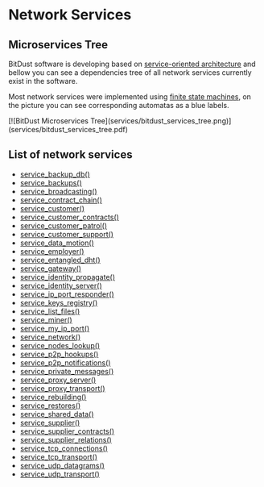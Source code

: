 # Network Services


## Microservices Tree

BitDust software is developing based on [service-oriented architecture](https://en.wikipedia.org/wiki/Microservices) and bellow you can see a dependencies tree of all network services currently exist in the software.

Most network services were implemented using [finite state machines](automats.md), on the picture you can see corresponding automatas as a blue labels. 

<div class=automatpng markdown="1">
[![BitDust Microservices Tree](services/bitdust_services_tree.png)](services/bitdust_services_tree.pdf)
</div>


## List of network services

* [service_backup_db()](service_backup_db.md)
* [service_backups()](service_backups.md)
* [service_broadcasting()](service_broadcasting.md)
* [service_contract_chain()](service_contract_chain.md)
* [service_customer()](service_customer.md)
* [service_customer_contracts()](service_customer_contracts.md)
* [service_customer_patrol()](service_customer_patrol.md)
* [service_customer_support()](service_customer_support.md)
* [service_data_motion()](service_data_motion.md)
* [service_employer()](service_employer.md)
* [service_entangled_dht()](service_entangled_dht.md)
* [service_gateway()](service_gateway.md)
* [service_identity_propagate()](service_identity_propagate.md)
* [service_identity_server()](service_identity_server.md)
* [service_ip_port_responder()](service_ip_port_responder.md)
* [service_keys_registry()](service_keys_registry.md)
* [service_list_files()](service_list_files.md)
* [service_miner()](service_miner.md)
* [service_my_ip_port()](service_my_ip_port.md)
* [service_network()](service_network.md)
* [service_nodes_lookup()](service_nodes_lookup.md)
* [service_p2p_hookups()](service_p2p_hookups.md)
* [service_p2p_notifications()](service_p2p_notifications.md)
* [service_private_messages()](service_private_messages.md)
* [service_proxy_server()](service_proxy_server.md)
* [service_proxy_transport()](service_proxy_transport.md)
* [service_rebuilding()](service_rebuilding.md)
* [service_restores()](service_restores.md)
* [service_shared_data()](service_shared_data.md)
* [service_supplier()](service_supplier.md)
* [service_supplier_contracts()](service_supplier_contracts.md)
* [service_supplier_relations()](service_supplier_relations.md)
* [service_tcp_connections()](service_tcp_connections.md)
* [service_tcp_transport()](service_tcp_transport.md)
* [service_udp_datagrams()](service_udp_datagrams.md)
* [service_udp_transport()](service_udp_transport.md)


<div class=fbcomments markdown="1">
</div>
